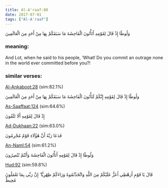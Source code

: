 ```yaml
---
title: Al-A'raaf:80
date: 2017-07-01
tags: ["Al-A'raaf"]
---
```

وَلُوطًا إِذْ قَالَ لِقَوْمِهِ أَتَأْتُونَ الْفَاحِشَةَ مَا سَبَقَكُمْ بِهَا مِنْ أَحَدٍ مِنَ الْعَالَمِينَ
### meaning: 
And Lot, when he said to his people, ‘What! Do you commit an outrage none in the world ever committed before you?!
### similar verses: 

[Al-Ankaboot:28](/29/28) (sim:82.1%)

وَلُوطًا إِذْ قَالَ لِقَوْمِهِ إِنَّكُمْ لَتَأْتُونَ الْفَاحِشَةَ مَا سَبَقَكُمْ بِهَا مِنْ أَحَدٍ مِنَ الْعَالَمِينَ

[As-Saaffaat:124](/37/124) (sim:64.6%)

إِذْ قَالَ لِقَوْمِهِ أَلَا تَتَّقُونَ

[Ad-Dukhaan:22](/44/22) (sim:63.0%)

فَدَعَا رَبَّهُ أَنَّ هَٰؤُلَاءِ قَوْمٌ مُجْرِمُونَ

[An-Naml:54](/27/54) (sim:61.2%)

وَلُوطًا إِذْ قَالَ لِقَوْمِهِ أَتَأْتُونَ الْفَاحِشَةَ وَأَنْتُمْ تُبْصِرُونَ

[Hud:92](/11/92) (sim:59.8%)

قَالَ يَا قَوْمِ أَرَهْطِي أَعَزُّ عَلَيْكُمْ مِنَ اللَّهِ وَاتَّخَذْتُمُوهُ وَرَاءَكُمْ ظِهْرِيًّا ۖ إِنَّ رَبِّي بِمَا تَعْمَلُونَ مُحِيطٌ
